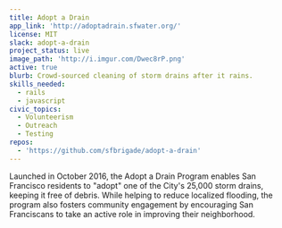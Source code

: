 ```yaml
---
title: Adopt a Drain
app_link: 'http://adoptadrain.sfwater.org/'
license: MIT
slack: adopt-a-drain
project_status: live
image_path: 'http://i.imgur.com/Dwec8rP.png'
active: true
blurb: Crowd-sourced cleaning of storm drains after it rains.
skills_needed:
  - rails
  - javascript
civic_topics:
  - Volunteerism
  - Outreach
  - Testing
repos:
  - 'https://github.com/sfbrigade/adopt-a-drain'
---
```


Launched in October 2016, the Adopt a Drain Program enables San Francisco residents to "adopt" one of the City's 25,000 storm drains, keeping it free of debris. While helping to reduce localized flooding, the program also fosters community engagement by encouraging San Franciscans to take an active role in improving their neighborhood.
